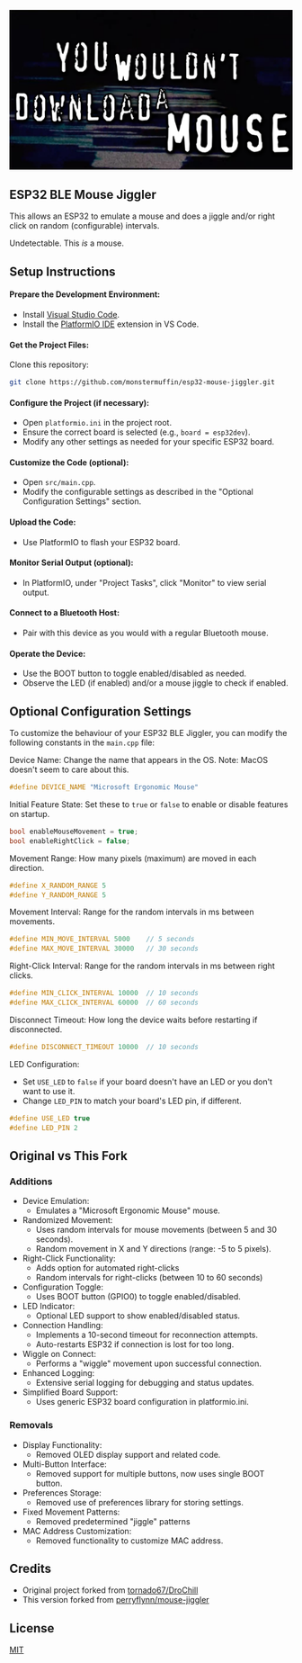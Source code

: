 ![](mousedownload.png)

## ESP32 BLE Mouse Jiggler

This allows an ESP32 to emulate a mouse and does a jiggle and/or right click on random (configurable) intervals.

Undetectable. This *is* a mouse.

## Setup Instructions

#### Prepare the Development Environment:
* Install [Visual Studio Code](https://code.visualstudio.com/).
* Install the [PlatformIO IDE](https://platformio.org/platformio-ide) extension in VS Code.

#### Get the Project Files:
Clone this repository:
```bash
git clone https://github.com/monstermuffin/esp32-mouse-jiggler.git
```

#### Configure the Project (if necessary):
- Open `platformio.ini` in the project root.
- Ensure the correct board is selected (e.g., `board = esp32dev`).
- Modify any other settings as needed for your specific ESP32 board.
#### Customize the Code (optional):
- Open `src/main.cpp`.
- Modify the configurable settings as described in the "Optional Configuration Settings" section.
#### Upload the Code:
- Use PlatformIO to flash your ESP32 board.
#### Monitor Serial Output (optional):
- In PlatformIO, under "Project Tasks", click "Monitor" to view serial output.
#### Connect to a Bluetooth Host:
- Pair with this device as you would with a regular Bluetooth mouse.
#### Operate the Device:
- Use the BOOT button to toggle enabled/disabled as needed.
- Observe the LED (if enabled) and/or a mouse jiggle to check if enabled.

## Optional Configuration Settings
To customize the behaviour of your ESP32 BLE Jiggler, you can modify the following constants in the `main.cpp` file:

Device Name: Change the name that appears in the OS. Note: MacOS doesn't seem to care about this.
   ```cpp
   #define DEVICE_NAME "Microsoft Ergonomic Mouse"
   ```

Initial Feature State: Set these to `true` or `false` to enable or disable features on startup.
   ```cpp
   bool enableMouseMovement = true;
   bool enableRightClick = false;
   ```

Movement Range: How many pixels (maximum) are moved in each direction.
   ```cpp
   #define X_RANDOM_RANGE 5
   #define Y_RANDOM_RANGE 5
   ```

Movement Interval: Range for the random intervals in ms between movements.
   ```cpp
   #define MIN_MOVE_INTERVAL 5000    // 5 seconds
   #define MAX_MOVE_INTERVAL 30000   // 30 seconds
   ```

Right-Click Interval: Range for the random intervals in ms between right clicks.
   ```cpp
   #define MIN_CLICK_INTERVAL 10000  // 10 seconds
   #define MAX_CLICK_INTERVAL 60000  // 60 seconds
   ```

Disconnect Timeout: How long the device waits before restarting if disconnected.
   ```cpp
   #define DISCONNECT_TIMEOUT 10000  // 10 seconds
   ```

LED Configuration:
   - Set `USE_LED` to `false` if your board doesn't have an LED or you don't want to use it.
   - Change `LED_PIN` to match your board's LED pin, if different.
   ```cpp
   #define USE_LED true
   #define LED_PIN 2
   ```

## Original vs This Fork

### Additions

* Device Emulation:
    * Emulates a "Microsoft Ergonomic Mouse" mouse.
* Randomized Movement:
    * Uses random intervals for mouse movements (between 5 and 30 seconds).
    * Random movement in X and Y directions (range: -5 to 5 pixels).
* Right-Click Functionality:
    * Adds option for automated right-clicks
    * Random intervals for right-clicks (between 10 to 60 seconds)
* Configuration Toggle:
    * Uses BOOT button (GPIO0) to toggle enabled/disabled.
* LED Indicator:
    * Optional LED support to show enabled/disabled status.
* Connection Handling:
    * Implements a 10-second timeout for reconnection attempts.
    * Auto-restarts ESP32 if connection is lost for too long.
* Wiggle on Connect:
    * Performs a "wiggle" movement upon successful connection.
* Enhanced Logging:
    * Extensive serial logging for debugging and status updates.
* Simplified Board Support:
    * Uses generic ESP32 board configuration in platformio.ini.

### Removals

* Display Functionality:
    * Removed OLED display support and related code.
* Multi-Button Interface:
    * Removed support for multiple buttons, now uses single BOOT button.
* Preferences Storage:
    * Removed use of preferences library for storing settings.
* Fixed Movement Patterns:
    * Removed predetermined "jiggle" patterns
* MAC Address Customization:
    * Removed functionality to customize MAC address.

## Credits

* Original project forked from [tornado67/DroChill](https://github.com/perryflynn/mouse-jiggler)
* This version forked from [perryflynn/mouse-jiggler](https://github.com/perryflynn/mouse-jiggler)


## License

[MIT](https://choosealicense.com/licenses/mit/)
